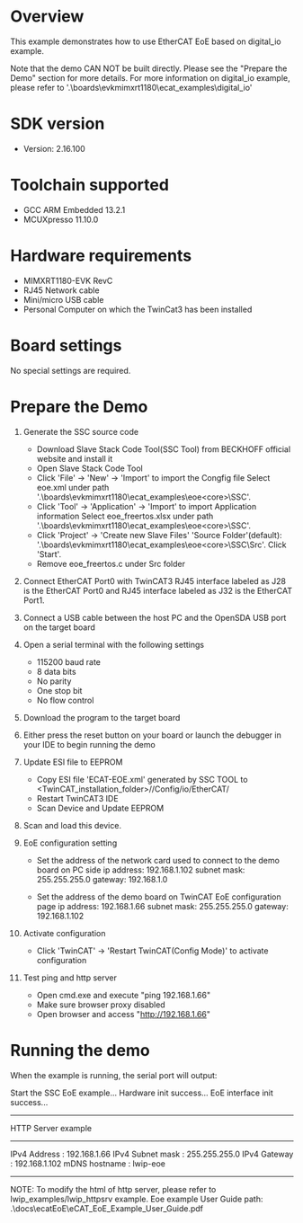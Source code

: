 Overview
========
This example demonstrates how to use EtherCAT EoE based on digital_io example.

Note that the demo CAN NOT be built directly. Please see the "Prepare the Demo" section for more details.
For more information on digital_io example, please refer to '.\boards\evkmimxrt1180\ecat_examples\digital_io'



SDK version
===========
- Version: 2.16.100

Toolchain supported
===================
- GCC ARM Embedded  13.2.1
- MCUXpresso  11.10.0

Hardware requirements
=====================
- MIMXRT1180-EVK RevC
- RJ45 Network cable
- Mini/micro USB cable
- Personal Computer on which the TwinCat3 has been installed

Board settings
==============
No special settings are required.

Prepare the Demo
================
1. Generate the SSC source code
	- Download Slave Stack Code Tool(SSC Tool) from BECKHOFF official website and install it
	- Open Slave Stack Code Tool
	- Click 'File' -> 'New' -> 'Import' to import the Congfig file
		Select eoe.xml under path '.\boards\evkmimxrt1180\ecat_examples\eoe\<core>\SSC'.
	- Click 'Tool' -> 'Application' -> 'Import' to import Application information
		Select eoe_freertos.xlsx under path '.\boards\evkmimxrt1180\ecat_examples\eoe\<core>\SSC'.
	- Click 'Project' -> 'Create new Slave Files'
		'Source Folder'(default): '.\boards\evkmimxrt1180\ecat_examples\eoe\<core>\SSC\Src'.
		Click 'Start'.
	- Remove eoe_freertos.c under Src folder
	
2. Connect EtherCAT Port0 with TwinCAT3
	RJ45 interface labeled as J28 is the EtherCAT Port0 and RJ45 interface labeled as J32 is the EtherCAT Port1.

3. Connect a USB cable between the host PC and the OpenSDA USB port on the target board

4. Open a serial terminal with the following settings
	- 115200 baud rate
	- 8 data bits
 	- No parity
	- One stop bit
	- No flow control

5. Download the program to the target board

6. Either press the reset button on your board or launch the debugger in your IDE to begin running the demo

7. Update ESI file to EEPROM
	- Copy ESI file 'ECAT-EOE.xml' generated by SSC TOOL to <TwinCAT_installation_folder>/<Version>/Config/io/EtherCAT/
	- Restart TwinCAT3 IDE
	- Scan Device and Update EEPROM

8. Scan and load this device.

9. EoE configuration setting
    - Set the address of the network card used to connect to the demo board on PC side
	   ip address:   192.168.1.102
	   subnet mask:  255.255.255.0
	   gateway:      192.168.1.0
	   
	- Set the address of the demo board on TwinCAT EoE configuration page
	   ip address:   192.168.1.66
	   subnet mask:  255.255.255.0
	   gateway:      192.168.1.102
		
10. Activate configuration
    - Click 'TwinCAT' -> 'Restart TwinCAT(Config Mode)' to activate configuration

11. Test ping and http server
	- Open cmd.exe and execute "ping 192.168.1.66"
	- Make sure browser proxy disabled
	- Open browser and access "http://192.168.1.66"


Running the demo
================
When the example is running, the serial port will output:

Start the SSC EoE example...
Hardware init success...
EoE interface init success...

***********************************************************
 HTTP Server example
***********************************************************
 IPv4 Address     : 192.168.1.66
 IPv4 Subnet mask : 255.255.255.0
 IPv4 Gateway     : 192.168.1.102
 mDNS hostname    : lwip-eoe
***********************************************************

NOTE: To modify the html of http server, please refer to lwip_examples/lwip_httpsrv example.
      Eoe example User Guide path: .\docs\ecatEoE\eCAT_EoE_Example_User_Guide.pdf
